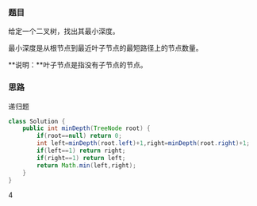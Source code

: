 ### 题目

给定一个二叉树，找出其最小深度。

最小深度是从根节点到最近叶子节点的最短路径上的节点数量。

**说明：**叶子节点是指没有子节点的节点。

###  思路

递归题

```java
class Solution {
    public int minDepth(TreeNode root) {
        if(root==null) return 0;
        int left=minDepth(root.left)+1,right=minDepth(root.right)+1;
        if(left==1) return right;
        if(right==1) return left;
        return Math.min(left,right);
    }
}
```

4
